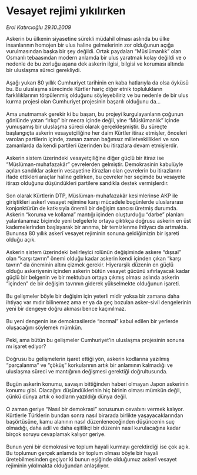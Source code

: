 # Vesayet rejimi yıkılırken

*Erol Katırcıoğlu 29.10.2009*

<div class="taraf_structure_2col_1zq">
<div class="margen_n">



 <p>Askerin bu ülkenin siyasetine sürekli müdahil olması aslında bu ülke insanlarının homojen bir ulus haline gelmelerinin zor olduğunun açığa vurulmasından başka bir şey değildi. Ortak paydaları “Müslümanlık” olan Osmanlı tebaasından modern anlamda bir ulus yaratmak kolay değildi ve o nedenle de bu zorluğu aşana dek askerin ilgisi, bilgisi ve koruması altında bir uluslaşma süreci gerekliydi. <br/><br/>Aşağı yukarı 80 yıllık Cumhuriyet tarihinin en kaba hatlarıyla da olsa öyküsü bu. Bu uluslaşma sürecinde Kürtler hariç diğer etnik toplulukların farklılıklarının törpülenmiş olduğunu söyleyebiliriz ve bu nedenle de bir ulus kurma projesi olan Cumhuriyet projesinin başarılı olduğunu da... <br/><br/>Ama unutmamak gerekir ki bu başarı, bu projeyi kurgulayanların çoğunun gönlünde yatan “ırkçı” bir mecra içinde değil, yine “Müslümanlık” içinde yumuşamış bir uluslaşma süreci olarak gerçekleşmiştir. Bu süreçte başlangıçta askerin vesayetçiliğine her daim Kürtler itiraz etmişler, önceleri varolan partilerin içinde, zaman zaman bağımsız milletvekillikleri ve son zamanlarda da kendi partileri üzerinden bu itirazlara devam etmişlerdir. <br/><br/>Askerin sistem üzerindeki vesayetçiliğine diğer güçlü bir itiraz ise “Müslüman-muhafazakâr” çevrelerden gelmiştir. Demokrasinin kabulüyle açılan sandıklar askerin vesayetine itirazları olan çevrelerin bu itirazlarını ifade ettikleri araçlar haline gelirken, bu çevreler her seçimde bu vesayete itirazı olduğunu düşündükleri partilere sandıkla destek vermişlerdir. <br/><br/>Son olarak Kürtlerin DTP, Müslüman-muhafazakâr kesimlerinse AKP ile giriştikleri askerî vesayet rejimine karşı mücadele bugünlerde uluslararası konjonktürün de katkısıyla önemli bir değişim sancısı üretmiş durumda. Askerin “koruma ve kollama” mantığı içinden oluşturduğu “darbe” planları yalanlanamaz biçimde yeni belgelerle ortaya çıktıkça doğrusu askerin en üst kademelerinden başlayarak bir arınma, bir temizlenme ihtiyacı da artmakta. Bununsa 80 yıllık askerî vesayet rejiminin sonuna geldiğimizin bir işareti olduğu açık. <br/><br/>Askerin sistem üzerindeki belirleyici rolünün değişiminde askere “dışsal” olan “karşı tavrın” önemi olduğu kadar askerin kendi içinden çıkan “karşı tavrın” da öneminin altını çizmek gerekir. Hiyerarşik düzenin en güçlü olduğu askeriyenin içinden askerin bütün vesayet gücünü sıfırlayacak kadar güçlü bir belgenin ve bir mektubun ortaya çıkmış olması aslında askerin “içinden” de bir değişim tavrının giderek yükselmekte olduğunun işareti. <br/><br/>Bu gelişmeler böyle bir değişim için yeterli midir yoksa bir zamana daha ihtiyaç var mıdır bilinemez ama er ya da geç bozulan asker-sivil dengelerinin yeni bir dengeye doğru akması bence kaçınılmaz. <br/><br/>Bu yeni dengenin ise demokrasilerde “normal” kabul edilen bir yerlerde oluşacağını söylemek mümkün. <br/><br/>Peki, ama bütün bu gelişmeler Cumhuriyet’in uluslaşma projesinin sonuna mı işaret ediyor? <br/><br/>Doğrusu bu gelişmelerin işaret ettiği yön, askerin kodlarına yazılmış “parçalanma” ve “çöküş” korkularının artık bir anlamının kalmadığı ve uluslaşma süreci ve mantığının değişmesi gerektiği doğrultusunda. <br/><br/>Bugün askerin konumu, savaşın bittiğinden haberi olmayan Japon askerinin konumu gibi. Olacağını düşündüklerinin hiç birinin olması mümkün değil, çünkü dünya artık o kodların yazıldığı dünya değil. <br/><br/>O zaman geriye “Nasıl bir demokrasi” sorusunun cevabını vermek kalıyor. Kürtlerle Türklerin bundan sonra nasıl birarada birlikte yaşayacaklarından başörtüsüne, kamu alanının nasıl düzenleneceğinden düşüncenin suç olmadığı, daha adil ve daha eşitlikçi bir düzenin nasıl kurulacağına kadar birçok soruyu cevaplamak kalıyor geriye. <br/><br/>Bunun yeni bir demokrasi ve toplum hayali kurmayı gerektirdiği ise çok açık. Bu toplumun gerçek anlamda bir toplum olması böyle bir hayali üretebilmesinden geçiyor ki bunun eşiğinde olduğumuz askerî vesayet rejiminin yıkılmakta olduğundan anlaşılıyor.</p>
<br/>
<br/>
<br/>



<br/>


<div id="taraf_not">
</div>

</div>


</div>
